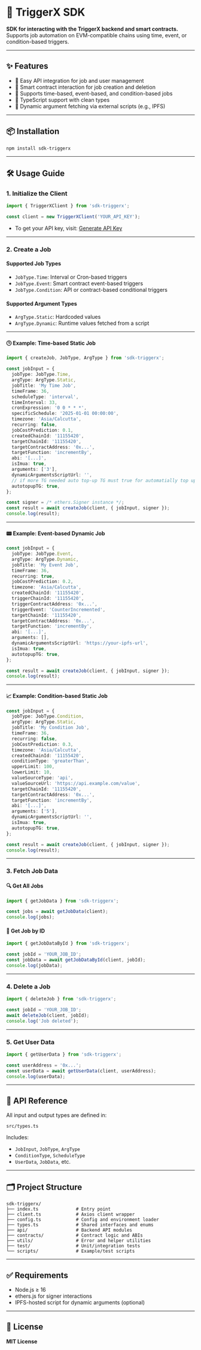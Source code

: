 # 🚀 TriggerX SDK

**SDK for interacting with the TriggerX backend and smart contracts.**  
Supports job automation on EVM-compatible chains using time, event, or condition-based triggers.

---

## ✨ Features

- 🔧 Easy API integration for job and user management
- 🔗 Smart contract interaction for job creation and deletion
- 📅 Supports time-based, event-based, and condition-based jobs
- 🔐 TypeScript support with clean types
- 🧠 Dynamic argument fetching via external scripts (e.g., IPFS)

---

## 📦 Installation

```bash
npm install sdk-triggerx
```

---

## 🛠️ Usage Guide

### 1. Initialize the Client

```ts
import { TriggerXClient } from 'sdk-triggerx';

const client = new TriggerXClient('YOUR_API_KEY');
```

- To get your API key, visit: [Generate API Key](https://app.triggerx.network/generate-api)

---

### 2. Create a Job

#### Supported Job Types

- `JobType.Time`: Interval or Cron-based triggers
- `JobType.Event`: Smart contract event-based triggers
- `JobType.Condition`: API or contract-based conditional triggers

#### Supported Argument Types

- `ArgType.Static`: Hardcoded values
- `ArgType.Dynamic`: Runtime values fetched from a script

---

#### 🕒 Example: Time-based Static Job

```ts
import { createJob, JobType, ArgType } from 'sdk-triggerx';

const jobInput = {
  jobType: JobType.Time,
  argType: ArgType.Static,
  jobTitle: 'My Time Job',
  timeFrame: 36,
  scheduleType: 'interval',
  timeInterval: 33,
  cronExpression: '0 0 * * *',
  specificSchedule: '2025-01-01 00:00:00',
  timezone: 'Asia/Calcutta',
  recurring: false,
  jobCostPrediction: 0.1,
  createdChainId: '11155420',
  targetChainId: '11155420',
  targetContractAddress: '0x...',
  targetFunction: 'incrementBy',
  abi: '[...]',
  isImua: true,
  arguments: ['3'],
  dynamicArgumentsScriptUrl: '',
  // if more TG needed auto top-up TG must true for automatially top up TG
  autotopupTG: true,
};

const signer = /* ethers.Signer instance */;
const result = await createJob(client, { jobInput, signer });
console.log(result);
```

---

#### 📟 Example: Event-based Dynamic Job

```ts
const jobInput = {
  jobType: JobType.Event,
  argType: ArgType.Dynamic,
  jobTitle: 'My Event Job',
  timeFrame: 36,
  recurring: true,
  jobCostPrediction: 0.2,
  timezone: 'Asia/Calcutta',
  createdChainId: '11155420',
  triggerChainId: '11155420',
  triggerContractAddress: '0x...',
  triggerEvent: 'CounterIncremented',
  targetChainId: '11155420',
  targetContractAddress: '0x...',
  targetFunction: 'incrementBy',
  abi: '[...]',
  arguments: [],
  dynamicArgumentsScriptUrl: 'https://your-ipfs-url',
  isImua: true,
  autotopupTG: true,
};

const result = await createJob(client, { jobInput, signer });
console.log(result);
```

---

#### 📈 Example: Condition-based Static Job

```ts
const jobInput = {
  jobType: JobType.Condition,
  argType: ArgType.Static,
  jobTitle: 'My Condition Job',
  timeFrame: 36,
  recurring: false,
  jobCostPrediction: 0.3,
  timezone: 'Asia/Calcutta',
  createdChainId: '11155420',
  conditionType: 'greaterThan',
  upperLimit: 100,
  lowerLimit: 10,
  valueSourceType: 'api',
  valueSourceUrl: 'https://api.example.com/value',
  targetChainId: '11155420',
  targetContractAddress: '0x...',
  targetFunction: 'incrementBy',
  abi: '[...]',
  arguments: ['5'],
  dynamicArgumentsScriptUrl: '',
  isImua: true,
  autotopupTG: true,
};

const result = await createJob(client, { jobInput, signer });
console.log(result);
```

---

### 3. Fetch Job Data

#### 🔍 Get All Jobs

```ts
import { getJobData } from 'sdk-triggerx';

const jobs = await getJobData(client);
console.log(jobs);
```

#### 🔎 Get Job by ID

```ts
import { getJobDataById } from 'sdk-triggerx';

const jobId = 'YOUR_JOB_ID';
const jobData = await getJobDataById(client, jobId);
console.log(jobData);
```

---

### 4. Delete a Job

```ts
import { deleteJob } from 'sdk-triggerx';

const jobId = 'YOUR_JOB_ID';
await deleteJob(client, jobId);
console.log('Job deleted');
```

---

### 5. Get User Data

```ts
import { getUserData } from 'sdk-triggerx';

const userAddress = '0x...';
const userData = await getUserData(client, userAddress);
console.log(userData);
```

---

## 📘 API Reference

All input and output types are defined in:

```
src/types.ts
```

Includes:

- `JobInput`, `JobType`, `ArgType`
- `ConditionType`, `ScheduleType`
- `UserData`, `JobData`, etc.

---

## 🗂️ Project Structure

```
sdk-triggerx/
├── index.ts              # Entry point
├── client.ts             # Axios client wrapper
├── config.ts             # Config and environment loader
├── types.ts              # Shared interfaces and enums
├── api/                  # Backend API modules
├── contracts/            # Contract logic and ABIs
├── utils/                # Error and helper utilities
├── test/                 # Unit/integration tests
└── scripts/              # Example/test scripts
```

---

## ✅ Requirements

- Node.js ≥ 16
- ethers.js for signer interactions
- IPFS-hosted script for dynamic arguments (optional)

---

## 📝 License

**MIT License**

